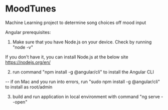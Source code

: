 # MoodTunes
Machine Learning project to determine song choices off mood input

Angular prerequisites:

1) Make sure that you have Node.js on your device. Check by running "node -v"

If you don't have it, you can install Node.js at the below site
https://nodejs.org/en/

2) run command "npm install -g @angular/cli" to install the Angular CLI

-- if on Mac and you run into errors, run "sudo npm install -g @angular/cli" to install as root/admin

3) build and run application in local environment with command "ng serve --open"

